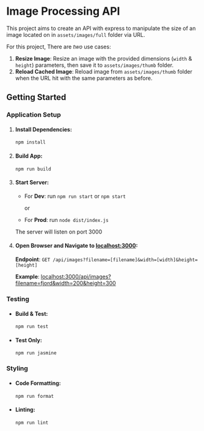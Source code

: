 # Image Processing API

This project aims to create an API with express to manipulate the size of an image located on in `assets/images/full` folder via URL.

For this project, There are _two_ use cases:

1. **Resize Image**: Resize an image with the provided dimensions (`width` & `height`) parameters, then save it to `assets/images/thumb` folder.
2. **Reload Cached Image**: Reload image from `assets/images/thumb` folder when the URL hit with the same parameters as before.

## Getting Started

### Application Setup

1. #### Install Dependencies:
       npm install
2. #### Build App:
       npm run build
3. #### Start Server:

   - For **Dev**: run `npm run start` or `npm start`

     or

   - For **Prod**: run `node dist/index.js`

   The server will listen on port 3000

4. #### Open Browser and Navigate to [localhost:3000](http://localhost:3000):

   **Endpoint**: `GET /api/images?filename=[filename]&width=[width]&height=[height]`

   **Example**: [localhost:3000/api/images?filename=fjord&width=200&height=300](http://localhost:3000/api/images?filename=fjord&width=200&height=300)

### Testing

- #### Build & Test:
      npm run test
- #### Test Only:
      npm run jasmine

### Styling

- #### Code Formatting:
      npm run format
- #### Linting:
      npm run lint
